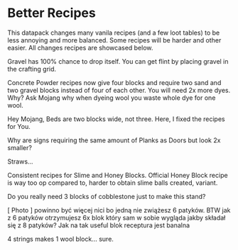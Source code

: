 # Better Recipes
This datapack changes many vanila recipes (and a few loot tables) to be less annoying and more balanced. Some recipes will be harder and other easier.
All changes recipes are showcased below.


Gravel has 100% chance to drop itself. You can get flint by placing gravel in the crafting grid.

Concrete Powder recipes now give four blocks and require two sand and two gravel blocks instead of four of each other. You will need 2x more dyes. Why? Ask Mojang why when dyeing wool you waste whole dye for one wool.

Hey Mojang, Beds are two blocks wide, not three. Here, I fixed the recipes for You.

Why are signs requiring the same amount of Planks as Doors but look 2x smaller?

Straws...

Consistent recipes for Slime and Honey Blocks. Official Honey Block recipe is way too op compared to, harder to obtain slime balls created, variant.

Do you really need 3 blocks of cobblestone just to make this stand?

[ Photo ]
powinno być więcej nici bo jedną nie zwiążesz 6 patyków. BTW jak z 6 patyków otrzymujesz 6x blok który sam w sobie wygląda jakby składał się z 8 patyków?
Jak na tak useful blok receptura jest banalna

4 strings makes 1 wool block... sure.

